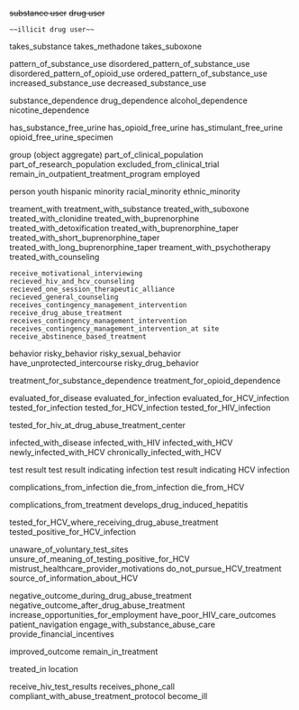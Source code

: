 ~~substance user~~
	~~drug user~~
    
    ~~illicit drug user~~

takes_substance
	takes_methadone
	takes_suboxone

pattern_of_substance_use
	disordered_pattern_of_substance_use
		disordered_pattern_of_opioid_use
	ordered_pattern_of_substance_use
	increased_substance_use
	decreased_substance_use

substance_dependence 
	drug_dependence
		alcohol_dependence
		nicotine_dependence

has_substance_free_urine 
	has_opioid_free_urine
	has_stimulant_free_urine
	opioid_free_urine_specimen

group (object aggregate)
	part_of_clinical_population
	part_of_research_population
	excluded_from_clinical_trial
	remain_in_outpatient_treatment_program
	employed

person
	youth
	hispanic
	minority 
		racial_minority
		ethnic_minority

treament_with
	treatment_with_substance
		treated_with_suboxone
		treated_with_clonidine
		treated_with_buprenorphine
		treated_with_detoxification
		treated_with_buprenorphine_taper
		treated_with_short_buprenorphine_taper
		treated_with_long_buprenorphine_taper
	treament_with_psychotherapy
		treated_with_counseling

	receive_motivational_interviewing
	recieved_hiv_and_hcv_counseling
	recieved_one_session_therapeutic_alliance
	recieved_general_counseling
	receives_contingency_management_intervention
	receive_drug_abuse_treatment
	receives_contingency_management_intervention
	receives_contingency_management_intervention_at site
	receive_abstinence_based_treatment

behavior
	risky_behavior
	risky_sexual_behavior
		have_unprotected_intercourse
	risky_drug_behavior

treatment_for_substance_dependence
	treatment_for_opioid_dependence

evaluated_for_disease
	evaluated_for_infection
		evaluated_for_HCV_infection
		tested_for_infection
	 		tested_for_HCV_infection
			tested_for_HIV_infection
	
tested_for_hiv_at_drug_abuse_treatment_center

infected_with_disease
	infected_with_HIV
	infected_with_HCV
		newly_infected_with_HCV
		chronically_infected_with_HCV

test result
	test result indicating infection 
		test result indicating HCV infection

complications_from_infection
	die_from_infection
		die_from_HCV

complications_from_treatment
	develops_drug_induced_hepatitis

tested_for_HCV_where_receiving_drug_abuse_treatment
tested_positive_for_HCV_infection

unaware_of_voluntary_test_sites
unsure_of_meaning_of_testing_positive_for_HCV
mistrust_healthcare_provider_motivations
do_not_pursue_HCV_treatment
source_of_information_about_HCV

negative_outcome_during_drug_abuse_treatment
negative_outcome_after_drug_abuse_treatment
increase_opportunities_for_employment
have_poor_HIV_care_outcomes
patient_navigation
engage_with_substance_abuse_care
provide_financial_incentives

improved_outcome
remain_in_treatment

treated_in location

receive_hiv_test_results
receives_phone_call
compliant_with_abuse_treatment_protocol
become_ill


